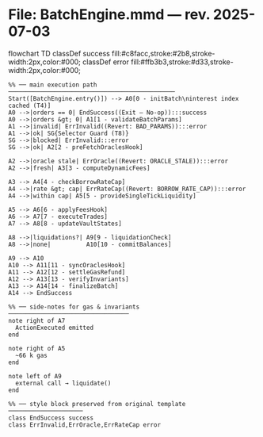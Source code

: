 # File: BatchEngine.mmd      — rev. 2025-07-03

flowchart TD
    classDef success fill:#c8facc,stroke:#2b8,stroke-width:2px,color:#000;
    classDef error   fill:#ffb3b3,stroke:#d33,stroke-width:2px,color:#000;

    %% ── main execution path ───────────────────────────────────────────────
    Start([BatchEngine.entry()]) --> A0[0 - initBatch\ninterest index cached (T4)]
    A0 -->|orders == 0| EndSuccess((Exit – No-op)):::success
    A0 -->|orders &gt; 0| A1[1 - validateBatchParams]
    A1 -->|invalid| ErrInvalid((Revert: BAD_PARAMS)):::error
    A1 -->|ok| SG{Selector Guard (T8)}
    SG -->|blocked| ErrInvalid:::error
    SG -->|ok| A2[2 - preFetchOraclesHook]

    A2 -->|oracle stale| ErrOracle((Revert: ORACLE_STALE)):::error
    A2 -->|fresh| A3[3 - computeDynamicFees]

    A3 --> A4[4 - checkBorrowRateCap]
    A4 -->|rate &gt; cap| ErrRateCap((Revert: BORROW_RATE_CAP)):::error
    A4 -->|within cap| A5[5 - provideSingleTickLiquidity]

    A5 --> A6[6 - applyFeesHook]
    A6 --> A7[7 - executeTrades]
    A7 --> A8[8 - updateVaultStates]

    A8 -->|liquidations?| A9[9 - liquidationCheck]
    A8 -->|none|          A10[10 - commitBalances]

    A9 --> A10
    A10 --> A11[11 - syncOraclesHook]
    A11 --> A12[12 - settleGasRefund]
    A12 --> A13[13 - verifyInvariants]
    A13 --> A14[14 - finalizeBatch]
    A14 --> EndSuccess

    %% ── side-notes for gas & invariants ──────────────────────────────────
    note right of A7
      ActionExecuted emitted
    end

    note right of A5
      ~66 k gas
    end

    note left of A9
      external call → liquidate()
    end

    %% ── style block preserved from original template ─────────────────────
    class EndSuccess success
    class ErrInvalid,ErrOracle,ErrRateCap error
